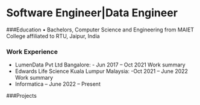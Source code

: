 # Software Engineer|Data Engineer

###Education
•	Bachelors, Computer Science and Engineering from MAIET College affiliated to RTU, Jaipur, India

### Work Experience
- LumenData Pvt Ltd Bangalore: - Jun 2017 – Oct 2021
Work summary
- Edwards Life Science Kuala Lumpur Malaysia: -Oct 2021 – June 2022
Work summary
- Informatica – June 2022 – Present

###Projects
